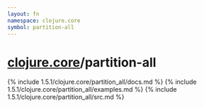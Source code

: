 ```yaml
---
layout: fn
namespace: clojure.core
symbol: partition-all
---
```


# [clojure.core](../)/partition-all

{% include 1.5.1/clojure.core/partition_all/docs.md %}
{% include 1.5.1/clojure.core/partition_all/examples.md %}
{% include 1.5.1/clojure.core/partition_all/src.md %}

